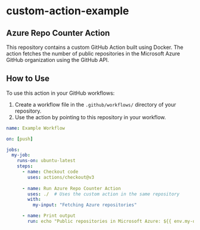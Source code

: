 # custom-action-example

## Azure Repo Counter Action

This repository contains a custom GitHub Action built using Docker. The action fetches the number of public repositories in the Microsoft Azure GitHub organization using the GitHub API.

## How to Use

To use this action in your GitHub workflows:

1. Create a workflow file in the `.github/workflows/` directory of your repository.
2. Use the action by pointing to this repository in your workflow.

```yaml
name: Example Workflow

on: [push]

jobs:
  my-job:
    runs-on: ubuntu-latest
    steps:
      - name: Checkout code
        uses: actions/checkout@v3
      
      - name: Run Azure Repo Counter Action
        uses: ./  # Uses the custom action in the same repository
        with:
          my-input: "Fetching Azure repositories"

      - name: Print output
        run: echo "Public repositories in Microsoft Azure: ${{ env.my-output }}"
